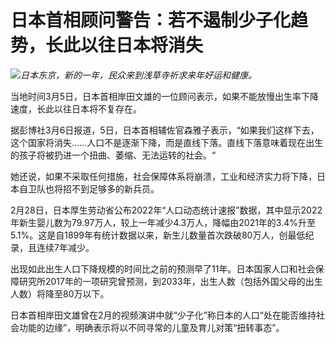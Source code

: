 # 日本首相顾问警告：若不遏制少子化趋势，长此以往日本将消失

![](https://inews.gtimg.com/om_bt/O4N5otatdw32umrVx1pJW3gMsNrv3oVJVCjoVbhOsgM4oAA/1000)_日本东京，新的一年，民众来到浅草寺祈求来年好运和健康。_

当地时间3月5日，日本首相岸田文雄的一位顾问表示，如果不能放慢出生率下降速度，长此以往日本将不复存在。

据彭博社3月6日报道，5日，日本首相辅佐官森雅子表示，“如果我们这样下去，这个国家将消失……人口不是逐渐下降，而是直线下落。直线下落意味着现在出生的孩子将被扔进一个扭曲、萎缩、无法运转的社会。“

她还说，如果不采取任何措施，社会保障体系将崩溃，工业和经济实力将下降，日本自卫队也将招不到足够多的新兵员。

2月28日，日本厚生劳动省公布2022年“人口动态统计速报”数据，其中显示2022年新生婴儿数为79.97万人，较上一年减少4.3万人，降幅由2021年的3.4%升至5.1%。这是自1899年有统计数据以来，新生儿数量首次跌破80万人，创最低纪录，且连续7年减少。

出现如此出生人口下降规模的时间比之前的预测早了11年。日本国家人口和社会保障研究所2017年的一项研究曾预测，到2033年，出生人数（包括外国父母的出生人数）将降至80万以下。

日本首相岸田文雄曾在2月的视频演讲中就“少子化”称日本的人口“处在能否维持社会功能的边缘”，明确表示将以不同寻常的儿童及育儿对策“扭转事态”。

